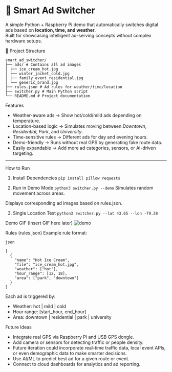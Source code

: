 # 🚛  Smart Ad Switcher

A simple Python + Raspberry Pi demo that automatically switches digital ads based on **location, time, and weather**.  
Built for showcasing intelligent ad-serving concepts without complex hardware setups.



📂 Project Structure
```
smart_ad_switcher/
├── ads/ # Contains all ad images
│ ├── ice_cream_hot.jpg
│ ├── winter_jacket_cold.jpg
│ ├── family_event_residential.jpg
│ └── generic_brand.jpg
├── rules.json # Ad rules for weather/time/location
├── switcher.py # Main Python script
└── README.md # Project documentation
```


Features

- Weather-aware ads → Show hot/cold/mild ads depending on temperature.  
- Location-based logic → Simulates moving between *Downtown*, *Residential*, *Park*, and *University*.  
- Time-sensitive rules → Different ads for day and evening hours.  
- Demo-friendly → Runs without real GPS by generating fake route data.  
- Easily expandable → Add more ad categories, sensors, or AI-driven targeting.

---
 How to Run

1. Install Dependencies
  ``` pip install pillow requests ```

2. Run in Demo Mode
```python3 switcher.py --demo```
Simulates random movement across areas.

Displays corresponding ad images based on rules.json.

3. Single Location Test
```python3 switcher.py --lat 43.65 --lon -79.38```


Demo GIF
(Insert GIF here later)
![demo](demo/demo.gif)

 Rules (rules.json)
Example rule format:
```
json

[
  {
    "name": "Hot Ice Cream",
    "file": "ice_cream_hot.jpg",
    "weather": ["hot"],
    "hour_range": [12, 18],
    "area": ["park", "downtown"]
  }
]
```
Each ad is triggered by:
- Weather: hot | mild | cold
- Hour range: [start_hour, end_hour]
- Area: downtown | residential | park | university

 Future Ideas
- Integrate real GPS via Raspberry Pi and USB GPS dongle.
- Add camera or sensors for detecting traffic or people density.
- Future iteration could incorporate real-time traffic data, local event APIs, or even demographic data to make smarter decisions.
- Use AI/ML to predict best ad for a given route or event.
- Connect to cloud dashboards for analytics and ad reporting.
